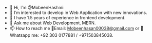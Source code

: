 - 👋 Hi, I’m @MobeenHashmi
- 👀 I’m interested to develop in Web Application with new innovations.
- 🌱 I have 1.5 years of experience in frontend development.
- 💬 Ask me about Web Development, MERN.
- 📫 How to reach me 📧Email: Mobeenhasan00038@gmail.com or 🤙Whatsapp me: +92 303 0177881 / +971503845038.
